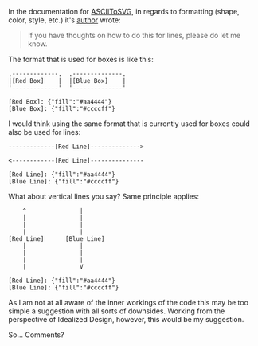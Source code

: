 In the documentation for [ASCIIToSVG][1], in regards to formatting (shape, color, style, etc.) it's [author][2] wrote:

> If you have thoughts on how to do this for lines, please do let me know.

The format that is used for boxes is like this:

    .-------------.  .--------------.
    |[Red Box]    |  |[Blue Box]    |
    '-------------'  '--------------'

    [Red Box]: {"fill":"#aa4444"}
    [Blue Box]: {"fill":"#ccccff"}
    
I would think using the same format that is currently used for boxes could also be used for lines:


    -------------[Red Line]-------------->

    <------------[Red Line]---------------

    [Red Line]: {"fill":"#aa4444"}
    [Blue Line]: {"fill":"#ccccff"}
    

What about vertical lines you say? Same principle applies:


        ^               |
        |               |
        |               |
        |               |
    [Red Line]      [Blue Line]
        |               |
        |               |
        |               |
        |               V

    [Red Line]: {"fill":"#aa4444"}
    [Blue Line]: {"fill":"#ccccff"}
    

As I am not at all aware of the inner workings of the code this may be too simple a suggestion with all sorts of downsides. 
Working from the perspective of Idealized Design, however, this would be my suggestion.

So... Comments?


[1]: https://bitbucket.org/dhobsd/asciitosvg#markdown-header-basics-formatting
[2]: https://9vx.org/~dho/a2s/